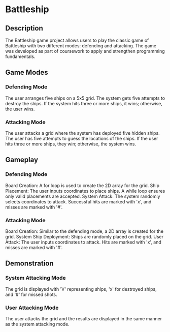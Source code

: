 # Battleship

## Description
The Battleship game project allows users to play the classic game of Battleship with two different modes: defending and attacking. The game was developed as part of coursework to apply and strengthen programming fundamentals.

## Game Modes
### Defending Mode
The user arranges five ships on a 5x5 grid.
The system gets five attempts to destroy the ships.
If the system hits three or more ships, it wins; otherwise, the user wins.
### Attacking Mode
The user attacks a grid where the system has deployed five hidden ships.
The user has five attempts to guess the locations of the ships.
If the user hits three or more ships, they win; otherwise, the system wins.

## Gameplay
### Defending Mode
Board Creation: A for loop is used to create the 2D array for the grid.
Ship Placement: The user inputs coordinates to place ships. A while loop ensures only valid placements are accepted.
System Attack: The system randomly selects coordinates to attack. Successful hits are marked with 'x', and misses are marked with '#'.
### Attacking Mode
Board Creation: Similar to the defending mode, a 2D array is created for the grid.
System Ship Deployment: Ships are randomly placed on the grid.
User Attack: The user inputs coordinates to attack. Hits are marked with 'x', and misses are marked with '#'.

## Demonstration
### System Attacking Mode
The grid is displayed with 'V' representing ships, 'x' for destroyed ships, and '#' for missed shots.
### User Attacking Mode
The user attacks the grid and the results are displayed in the same manner as the system attacking mode.
